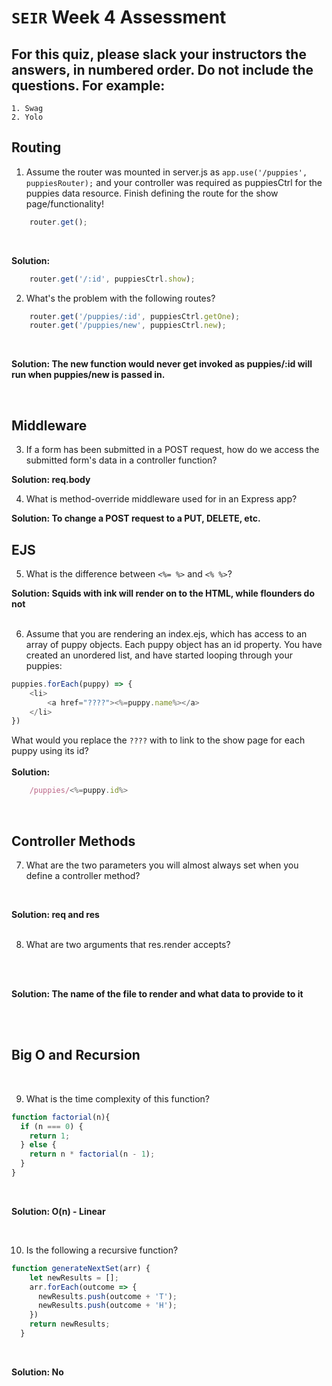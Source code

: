 # `SEIR` Week 4 Assessment
## For this quiz, please slack your instructors the answers, in numbered order. Do not include the questions. For example:
    1. Swag
    2. Yolo


## Routing
1. Assume the router was mounted in server.js as `app.use('/puppies', puppiesRouter);` and your controller was required as puppiesCtrl for the puppies data resource.  Finish defining the route for the show page/functionality!

```js
    router.get();
```

<br>

**Solution:**
```js
    router.get('/:id', puppiesCtrl.show);
```

2. What's the problem with the following routes?

```js
    router.get('/puppies/:id', puppiesCtrl.getOne);
    router.get('/puppies/new', puppiesCtrl.new);
```

<br>

**Solution:
The new function would never get invoked as puppies/:id will run when puppies/new is passed in.**

<br>

## Middleware
3. If a form has been submitted in a POST request, how do we access the submitted form's data in a controller function?

**Solution: req.body**

4. What is method-override middleware used for in an Express app?

**Solution: To change a POST request to a PUT, DELETE, etc.**

## EJS
5. What is the difference between ```<%= %>``` and  ```<% %>```?

**Solution: Squids with ink will render on to the HTML, while flounders do not**
<br><br>

6. Assume that you are rendering an index.ejs, which has access to an array of puppy objects. Each puppy object has an id property. You have created an unordered list, and have started looping through your puppies:
```js 
puppies.forEach(puppy) => {
    <li>
        <a href="????"><%=puppy.name%></a>
    </li>
})
```
What would you replace the ```????``` with to link to the show page for each puppy using its id?
<br><br>
**Solution:**
```js
    /puppies/<%=puppy.id%>
```
<br>

## Controller Methods
7. What are the two parameters you will almost always set when you define a controller method?
<br>

**Solution: req and res**
<br><br>

8. What are two arguments that res.render accepts?

<br><br>

**Solution: The name of the file to render and what data to provide to it**

<br><br>

## Big O and Recursion

<br>

9. What is the time complexity of this function?
```js
function factorial(n){
  if (n === 0) {
    return 1;
  } else {
    return n * factorial(n - 1);
  }
}
```
<br>

**Solution: O(n) - Linear**

<br>

10. Is the following a recursive function?
```js
function generateNextSet(arr) {
    let newResults = [];
    arr.forEach(outcome => {
      newResults.push(outcome + 'T');
      newResults.push(outcome + 'H');
    })
    return newResults;
  }
```
<br>

**Solution: No**
